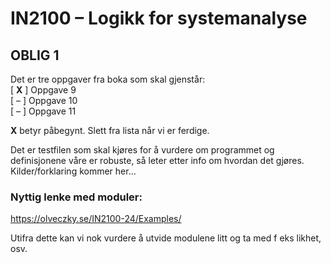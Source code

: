 # IN2100 – Logikk for systemanalyse

## OBLIG 1
Det er tre oppgaver fra boka som skal gjenstår:   
[ **X** ] Oppgave 9      
[ – ] Oppgave 10   
[ – ] Oppgave 11   

**X** betyr påbegynt. Slett fra lista når vi er ferdige. 

Det er testfilen som skal kjøres for å vurdere om programmet og definisjonene våre er robuste, så leter etter info om hvordan det gjøres. Kilder/forklaring kommer her...

### Nyttig lenke med moduler:
https://olveczky.se/IN2100-24/Examples/

Utifra dette kan vi nok vurdere å utvide modulene litt og ta med f eks likhet, osv.
